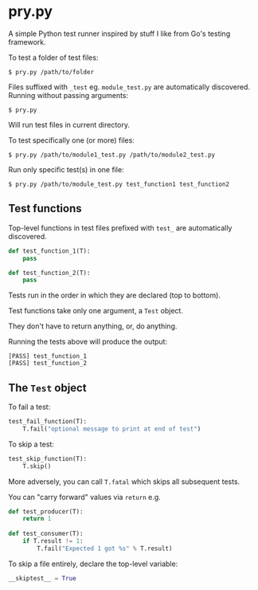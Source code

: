 # pry.py

A simple Python test runner inspired by stuff I like from Go's testing framework.

To test a folder of test files:

```
$ pry.py /path/to/folder
```

Files suffixed with `_test` eg. `module_test.py` are automatically discovered. Running without passing arguments:

```
$ pry.py
```

Will run test files in current directory.

To test specifically one (or more) files:

```
$ pry.py /path/to/module1_test.py /path/to/module2_test.py
```

Run only specific test(s) in one file:

```
$ pry.py /path/to/module_test.py test_function1 test_function2
```

## Test functions

Top-level functions in test files prefixed with `test_` are automatically discovered. 

```python
def test_function_1(T):
	pass

def test_function_2(T):
	pass
```

Tests run in the order in which they are declared (top to bottom).

Test functions take only one argument, a `Test` object.

They don't have to return anything, or, do anything. 

Running the tests above will produce the output:

```
[PASS] test_function_1
[PASS] test_function_2
```

## The `Test` object

To fail a test:

```python
test_fail_function(T):
	T.fail("optional message to print at end of test")
```

To skip a test:

```python
test_skip_function(T):
	T.skip()
```

More adversely, you can call `T.fatal` which skips all subsequent tests.

You can "carry forward" values via `return` e.g.

```python
def test_producer(T):
	return 1
	
def test_consumer(T):
	if T.result != 1:
		T.fail("Expected 1 got %s" % T.result)
```


To skip a file entirely, declare the top-level variable:

```python
__skiptest__ = True
```











